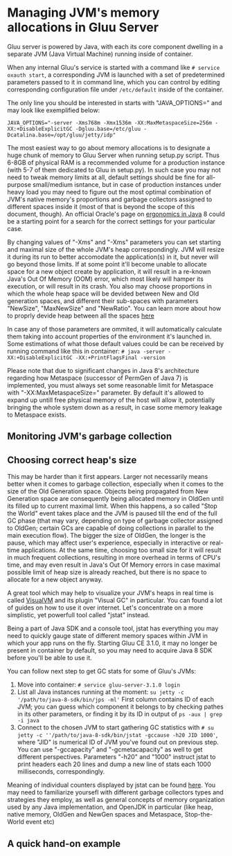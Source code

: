 # Managing JVM's memory allocations in Gluu Server

Gluu server is powered by Java, with each its core component dwelling 
in a separate JVM (Java Virtual Machine) running inside of container.

When any internal Gluu's service is started with a command like `# service oxauth start`,
a corresponding JVM is launched with a set of predetermined parameters passed 
to it in command line, which you can control by editing corresponding 
configuration file under `/etc/default` inside of the container.

The only line you should be interested in starts with "JAVA_OPTIONS=" and may look like 
exemplified below:

```
JAVA_OPTIONS="-server -Xms768m -Xmx1536m -XX:MaxMetaspaceSize=256m -XX:+DisableExplicitGC -Dgluu.base=/etc/gluu -Dcatalina.base=/opt/gluu/jetty/idp"
```

The most easiest way to go about memory allocations is to designate a huge 
chunk of memory to Gluu Server when running setup.py script. Thus 6-8GB of 
physical RAM is a recommended volume for a production instance (with 5-7 of them dedicated to Gluu in setup.py).
In such case you may not need to tweak memory limits at all, 
default settings should be fine for all-purpose small/medium isntance, 
but in case of production instances under heavy load you may need to 
figure out the most optimal combination of JVM's native memory's proportions 
and garbage collectors assigned to different spaces inside it (most of that 
is beyond the scope of this document, though). An official Oracle's page on 
[ergonomics in Java](https://docs.oracle.com/javase/8/docs/technotes/guides/vm/gctuning/ergonomics.html) 8 could be a starting point for a search for the correct settings for your particular case.

By changing values of "-Xms" and "-Xms" parameters you can set starting 
and maximal size of the whole JVM's heap correspondingly. JVM will resize 
it during its run to better accomodate the application(s) in it, but never 
will go beyond those limits. If at some point it'll become unable to allocate 
space for a new object create by application, it will result in a re-known 
Java's Out Of Memory (OOM) error, which most likely will hamper its execution, or 
will result in its crash. You also may choose proportions in which the whole 
heap space will be devided between New and Old generation spaces, and different 
their sub-spaces with parameters "NewSize", "MaxNewSize" and "NewRatio". You can 
learn more about how to proprly devide heap between all the spaces [here](https://docs.oracle.com/javase/8/docs/technotes/guides/vm/gctuning/sizing.html)

In case any of those parameters are ommited, 
it will automatically calculate them taking into account properties of the environment 
it's launched in. Some estimations of what those default values could be can be 
received by running command like this in container: 
`# java -server -XX:+DisableExplicitGC -XX:+PrintFlagsFinal -version` 

Please note that due to significant changes in Java 8's architecture regarding how 
Metaspace (successor of PermGen of Java 7) is implemented, you must always 
set some reasonable limit for Metaspace with "-XX:MaxMetaspaceSize=" parameter. 
By default it's allowed to expand up untill free physical memory of the host will allow it, 
potentially bringing the whole system down as a result, in case some memory leakage 
to Metaspace exists.

## Monitoring JVM's garbage collection



## Choosing correct heap's size

This may be harder than it first appears. Larger not necessarily means better 
when it comes to garbage collection, especially when it comes to the size of 
the Old Generation space. Objects being propagated from New Generation space 
are consequently being allocated memory in OldGen until its filled up to current 
maximal limit. When this happens, a so called "Stop the World" 
event takes place and the JVM is paused till the end of the full GC phase 
(that may vary, depending on type of garbage collector assigned to OldGen; 
certain GCs are capable of doing collections in parallel to the main execution 
flow). The bigger the size of OldGen, the longer is the pause, which may 
affect user's experience, especially in interactive or real-time applications. 
At the same time, choosing too small size for it will result in much frequent 
collections, resulting in more overhead in terms of CPU's time, and may even 
result in Java's Out Of Memory errors in case maximal possible limit of heap 
size is already reached, but there is no space to allocate for a new object 
anyway.

A great tool which may help to visualize your JVM's heaps in real time is called 
[VisualVM](https://visualvm.github.io/) and its plugin "Visual GC" in particular. 
You can found a lot of guides on how to use it over internet. Let's concentrate on 
a more simplistic, yet powerfull tool called "jstat" instead.

Being a part of Java SDK and a console tool, jstat has everything you may need 
to quickly gauge state of different memory spaces within JVM in which your app runs 
on the fly.  Starting Gluu CE 3.1.0, it may no longer be present in container 
by default, so  you may need to acquire Java 8 SDK before you'll be able to use it.

You can follow next step to get GC stats for some of Gluu's JVMs:

1. Move into container: `# service gluu-server-3.1.0 login`
2. List all Java instances running at the moment: `su jetty -c '/path/to/java-8-sdk/bin/jps -ml'` First column contains ID of each JVM; you can guess which component it belongs to by checking pathes in its other parameters, or finding it by its ID in output of `ps -aux | grep -i java`
3. Connect to the chosen JVM to start gathering GC statistics with `# su jetty -c ''/path/to/java-8-sdk/bin/jstat -gccause -h20 JID 1000'`, where "JID" is numerical ID of JVM you've found out on previous step. You can use "-gccapacity" and "-gcmetacapacity" as well to get different perspectives. Parameters "-h20" and "1000" instruct jstat to print headers each 20 lines and dump a new line of stats each 1000 milliseconds, correspondingly.

Meaning of individual counters displayed by jstat can be found [here](https://docs.oracle.com/javase/8/docs/technotes/tools/unix/jstat.html). You may need to familiarize yoursefl with different garbage collectors types and strategies they employ, as well as general concepts of memory organization used by any Java implementation, and OpenJDK in particular (like heap, native memory, OldGen and NewGen spaces and Metaspace, Stop-the-World event etc)

## A quick hand-on example

